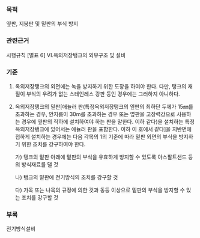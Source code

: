 ### 목적
옆판, 지붕판 및 밑판의 부식 방지

### 관련근거
시행규칙 [별표 6] VI.옥외저장탱크의 외부구조 및 설비

### 기준
1. 옥외저장탱크의 외면에는 녹을 방지하기 위한 도장을 하여야 한다. 다만, 탱크의 재질이 부식의 우려가 없는 스테인레스 강판 등인 경우에는 그러하지 아니하다.

2. 옥외저장탱크의 밑판[애뉼러 판(특정옥외저장탱크의 옆판의 최하단 두께가 15㎜를 초과하는 경우, 안지름이 30m를 초과하는 경우 또는 옆판을 고장력강으로 사용하는 경우에 옆판의 직하에 설치하여야 하는 판을 말한다. 이하 같다)을 설치하는 특정옥외저장탱크에 있어서는 애뉼러 판을 포함한다. 이하 이 호에서 같다]을 지반면에 접하게 설치하는 경우에는 다음 각목의 1의 기준에 따라 밑판 외면의 부식을 방지하기 위한 조치를 강구하여야 한다.

    가) 탱크의 밑판 아래에 밑판의 부식을 유효하게 방지할 수 있도록 아스팔트샌드 등의 방식재료를 댈 것

    나) 탱크의 밑판에 전기방식의 조치를 강구할 것

    다) 가목 또는 나목의 규정에 의한 것과 동등 이상으로 밑판의 부식을 방지할 수 있는 조치를 강구할 것

### 부록
전기방식설비